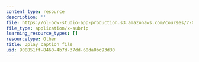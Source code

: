```yaml
---
content_type: resource
description: ''
file: https://ol-ocw-studio-app-production.s3.amazonaws.com/courses/7-01sc-fundamentals-of-biology-fall-2011/908851ff84604b7d37dd60da0bc93d30_LvLbaVW84nE.srt
file_type: application/x-subrip
learning_resource_types: []
resourcetype: Other
title: 3play caption file
uid: 908851ff-8460-4b7d-37dd-60da0bc93d30
---
```

